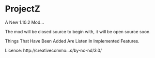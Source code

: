 ProjectZ
========

A New 1.10.2 Mod...

The mod will be closed source to begin with, it will be open source soon.

Things That Have Been Added Are Listen In Implemented Features.

Licence:
http://creativecommo...s/by-nc-nd/3.0/